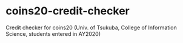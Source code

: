 # coins20-credit-checker
Credit checker for coins20 (Univ. of Tsukuba, College of Information Science, students entered in AY2020)
